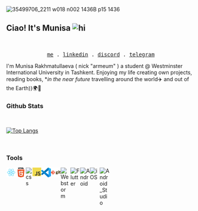 ![35499706_2211 w018 n002 1436B p15 1436](https://github.com/armeum/armeum/assets/91838888/9994875c-3dec-406e-a844-5527c382d89b)

## Ciao! It's Munisa  <img src="https://user-images.githubusercontent.com/1303154/88677602-1635ba80-d120-11ea-84d8-d263ba5fc3c0.gif" width="28px" alt="hi"> 
<br>


<p align="center">
  <samp>
    <a href="https://github.com/MunisaR">me</a> .
    <a href="https://linkedin.com/in/armeum/">linkedin</a> .
    <a href="https://discordapp.com/users/Armeum#2466">discord</a> .
    <a href="https://t.me/armeum">telegram</a>
  </samp>
</p>

I'm Munisa Rakhmatullaeva ( nick "armeum" ) a student @ Westminster International University in Tashkent. Enjoying my life creating own projects, reading books, **in the near future* travelling around the world✈️ and out of the Earth))🌍🌌

### Github Stats

<br>

[![Top Langs](https://github-readme-stats.vercel.app/api/top-langs/?username=armeum&langs_count=8&layout=compact&theme=tokyonight)](https://github.com/anuraghazra/github-readme-stats)

<br>

### Tools

<a href="https://react.dev/" target="_blank"><img align="left" alt="React" width="26px" src="https://raw.githubusercontent.com/github/explore/80688e429a7d4ef2fca1e82350fe8e3517d3494d/topics/react/react.png" />
</a>


<a href="https://www.w3schools.com/html/" target="_blank"><img align="left" alt="HTML5" width="26px" src="https://raw.githubusercontent.com/github/explore/80688e429a7d4ef2fca1e82350fe8e3517d3494d/topics/html/html.png" />
</a>


<a href="https://www.w3schools.com/css/" target="_blank"><img align="left" alt="css" width="18px" src="https://upload.wikimedia.org/wikipedia/commons/thumb/d/d5/CSS3_logo_and_wordmark.svg/1200px-CSS3_logo_and_wordmark.svg.png" />
</a>


<a href="https://www.javascript.com/" target="_blank"><img align="left" alt="JavaScript" width="23px" src="https://raw.githubusercontent.com/github/explore/80688e429a7d4ef2fca1e82350fe8e3517d3494d/topics/javascript/javascript.png" />

</a>


<a href="https://code.visualstudio.com/" target="_blank">
<img align="left" alt="Visual Studio Code" width="26px" src="https://raw.githubusercontent.com/github/explore/80688e429a7d4ef2fca1e82350fe8e3517d3494d/topics/visual-studio-code/visual-studio-code.png" />
</a>


<a href="https://git-scm.com/" target="_blank"><img align="left" alt="Git" width="26px" src="https://raw.githubusercontent.com/github/explore/80688e429a7d4ef2fca1e82350fe8e3517d3494d/topics/git/git.png" />
</a>

<a href="https://www.jetbrains.com/webstorm/promo/?source=google&medium=cpc&campaign=CIS_en_CIS_WebStorm_Branded&term=webstorm&content=523833970772&gclid=CjwKCAiAqY6tBhAtEiwAHeRopYm3n2BSi1VvPdUzX42QUYxXafRWuNirs6x_Hv0dzfeJKaZsVtrDvhoCC_oQAvD_BwE" target="_blank"><img align="left" alt="Webstorm" width="26px" src="https://upload.wikimedia.org/wikipedia/commons/thumb/c/c0/WebStorm_Icon.svg/1200px-WebStorm_Icon.svg.png" />
</a>


<a href="https://flutter.dev/" target="_blank"><img align="left" alt="Flutter" width="26px" src="https://cdn-images-1.medium.com/v2/resize:fit:1200/1*5-aoK8IBmXve5whBQM90GA.png" />
</a>


<a href="https://www.android.com/" target="_blank"><img align="left" alt="Android" width="26px" src="https://upload.wikimedia.org/wikipedia/commons/thumb/d/d7/Android_robot.svg/1745px-Android_robot.svg.png" />
</a>


<a href="https://developer.apple.com/ios/" target="_blank"><img align="left" alt="iOS" width="26px" src="https://w7.pngwing.com/pngs/269/262/png-transparent-computer-icons-iphone-ios-9-apple-logo-text-rectangle-logo.png" />
</a>


<a href="https://developer.android.com/" target="_blank"><img align="left" alt="Android_Studio" width="26px" src="https://upload.wikimedia.org/wikipedia/commons/thumb/c/c1/Android_Studio_icon_%282023%29.svg/2048px-Android_Studio_icon_%282023%29.svg.png" />
</a>

<!--#### Github Stats
![armeum's github stats](https://github-readme-stats.vercel.app/api?username=armeum&count_private=true&theme=tokyonight&hide=contribs,prs)-->

<!--START_SECTION:waka-->
<!--END_SECTION:waka-->
